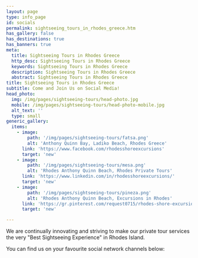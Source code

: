 ```yaml
---
layout: page
type: info_page
id: socials
permalink: sightseeing_tours_in_rhodes_greece.htm
has_gallery: false
has_destinations: true
has_banners: true
meta:
  title: Sightseeing Tours in Rhodes Greece
  http_desc: Sightseeing Tours in Rhodes Greece
  keywords: Sightseeing Tours in Rhodes Greece
  description: Sightseeing Tours in Rhodes Greece
  abstract: Sightseeing Tours in Rhodes Greece
title: Sightseeing Tours in Rhodes Greece
subtitle: Come and Join Us on Social Media!
head_photo:
  img: /img/pages/sightseeing-tours/head-photo.jpg
  mobile: /img/pages/sightseeing-tours/head-photo-mobile.jpg
  alt_text: ''
  type: small
generic_gallery:
  items:
    - image:
        path: '/img/pages/sightseeing-tours/fatsa.png'
        alt: 'Anthony Quinn Bay, Ladiko Beach, Rhodes Greece'
      link: 'https://www.facebook.com/rhodesshoreexcursions'
      target: 'new'
    - image:
        path: '/img/pages/sightseeing-tours/mesa.png'
        alt: 'Rhodes Anthony Quinn Beach, Rhodes Private Tours'
      link: 'https://www.linkedin.com/in/rhodesshoreexcursions/'
      target: 'new'
    - image:
        path: '/img/pages/sightseeing-tours/pineza.png'
        alt: 'Rhodes Anthony Quinn Beach, Excursions in Rhodes'
      link: 'https://gr.pinterest.com/request0715/rhodes-shore-excursions/'
      target: 'new'

---
```

We are continually innovating and striving to make our private tour services the very "Best Sightseeing Experience" in Rhodes Island.

You can find us on your favourite social network channels below:
